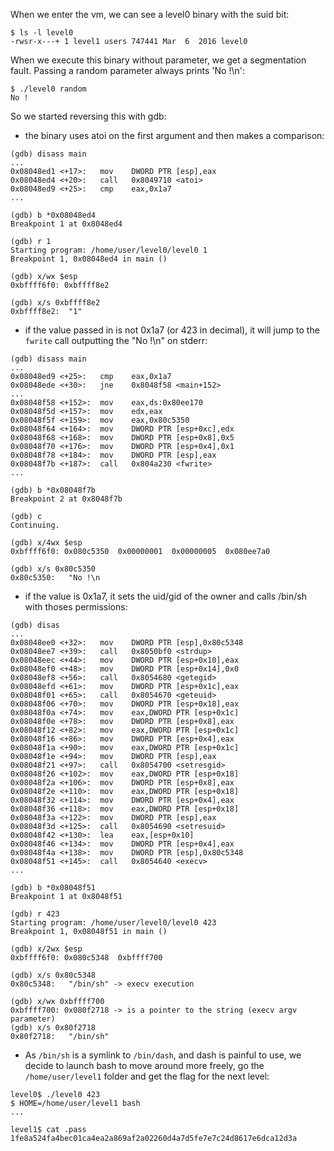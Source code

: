 When we enter the vm, we can see a level0 binary with the suid bit:
```shell
$ ls -l level0
-rwsr-x---+ 1 level1 users 747441 Mar  6  2016 level0
```

When we execute this binary without parameter, we get a segmentation fault. Passing a random parameter always prints 'No !\n':
```shell
$ ./level0 random
No !
```

So we started reversing this with gdb: 
- the binary uses atoi on the first argument and then makes a comparison:
```
(gdb) disass main
...
0x08048ed1 <+17>:	mov    DWORD PTR [esp],eax
0x08048ed4 <+20>:	call   0x8049710 <atoi>
0x08048ed9 <+25>:	cmp    eax,0x1a7
...

(gdb) b *0x08048ed4
Breakpoint 1 at 0x8048ed4

(gdb) r 1
Starting program: /home/user/level0/level0 1
Breakpoint 1, 0x08048ed4 in main ()

(gdb) x/wx $esp
0xbffff6f0:	0xbffff8e2

(gdb) x/s 0xbffff8e2
0xbffff8e2:	 "1"
```

- if the value passed in is not 0x1a7 (or 423 in decimal), it will jump to the `fwrite` call outputting the "No !\n" on stderr:
```
(gdb) disass main
...
0x08048ed9 <+25>:	cmp    eax,0x1a7
0x08048ede <+30>:	jne    0x8048f58 <main+152>
...
0x08048f58 <+152>:	mov    eax,ds:0x80ee170
0x08048f5d <+157>:	mov    edx,eax
0x08048f5f <+159>:	mov    eax,0x80c5350
0x08048f64 <+164>:	mov    DWORD PTR [esp+0xc],edx
0x08048f68 <+168>:	mov    DWORD PTR [esp+0x8],0x5
0x08048f70 <+176>:	mov    DWORD PTR [esp+0x4],0x1
0x08048f78 <+184>:	mov    DWORD PTR [esp],eax
0x08048f7b <+187>:	call   0x804a230 <fwrite>
...

(gdb) b *0x08048f7b
Breakpoint 2 at 0x8048f7b

(gdb) c
Continuing.

(gdb) x/4wx $esp
0xbffff6f0:	0x080c5350	0x00000001	0x00000005	0x080ee7a0

(gdb) x/s 0x80c5350
0x80c5350:	 "No !\n
```

- if the value is 0x1a7, it sets the uid/gid of the owner and calls /bin/sh with thoses permissions:
```
(gdb) disas
...
0x08048ee0 <+32>:	mov    DWORD PTR [esp],0x80c5348
0x08048ee7 <+39>:	call   0x8050bf0 <strdup>
0x08048eec <+44>:	mov    DWORD PTR [esp+0x10],eax
0x08048ef0 <+48>:	mov    DWORD PTR [esp+0x14],0x0
0x08048ef8 <+56>:	call   0x8054680 <getegid>
0x08048efd <+61>:	mov    DWORD PTR [esp+0x1c],eax
0x08048f01 <+65>:	call   0x8054670 <geteuid>
0x08048f06 <+70>:	mov    DWORD PTR [esp+0x18],eax
0x08048f0a <+74>:	mov    eax,DWORD PTR [esp+0x1c]
0x08048f0e <+78>:	mov    DWORD PTR [esp+0x8],eax
0x08048f12 <+82>:	mov    eax,DWORD PTR [esp+0x1c]
0x08048f16 <+86>:	mov    DWORD PTR [esp+0x4],eax
0x08048f1a <+90>:	mov    eax,DWORD PTR [esp+0x1c]
0x08048f1e <+94>:	mov    DWORD PTR [esp],eax
0x08048f21 <+97>:	call   0x8054700 <setresgid>
0x08048f26 <+102>:	mov    eax,DWORD PTR [esp+0x18]
0x08048f2a <+106>:	mov    DWORD PTR [esp+0x8],eax
0x08048f2e <+110>:	mov    eax,DWORD PTR [esp+0x18]
0x08048f32 <+114>:	mov    DWORD PTR [esp+0x4],eax
0x08048f36 <+118>:	mov    eax,DWORD PTR [esp+0x18]
0x08048f3a <+122>:	mov    DWORD PTR [esp],eax
0x08048f3d <+125>:	call   0x8054690 <setresuid>
0x08048f42 <+130>:	lea    eax,[esp+0x10]
0x08048f46 <+134>:	mov    DWORD PTR [esp+0x4],eax
0x08048f4a <+138>:	mov    DWORD PTR [esp],0x80c5348
0x08048f51 <+145>:	call   0x8054640 <execv>
...

(gdb) b *0x08048f51
Breakpoint 1 at 0x8048f51

(gdb) r 423
Starting program: /home/user/level0/level0 423
Breakpoint 1, 0x08048f51 in main ()

(gdb) x/2wx $esp
0xbffff6f0:	0x080c5348	0xbffff700

(gdb) x/s 0x80c5348
0x80c5348:	 "/bin/sh" -> execv execution

(gdb) x/wx 0xbffff700
0xbffff700:	0x080f2718 -> is a pointer to the string (execv argv parameter)
(gdb) x/s 0x80f2718
0x80f2718:	 "/bin/sh"
```

- As `/bin/sh` is a symlink to `/bin/dash`, and dash is painful to use, we decide to launch bash to move around more freely, go the `/home/user/level1` folder and get the flag for the next level:
```shell
level0$ ./level0 423
$ HOME=/home/user/level1 bash
...

level1$ cat .pass
1fe8a524fa4bec01ca4ea2a869af2a02260d4a7d5fe7e7c24d8617e6dca12d3a
```
